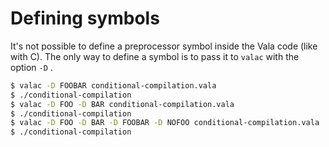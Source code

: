 

Defining symbols
================

It's not possible to define a preprocessor symbol inside the Vala code (like with C). The only way to define a symbol is to pass it to `valac` with the option `-D` .

```bash
$ valac -D FOOBAR conditional-compilation.vala
$ ./conditional-compilation
$ valac -D FOO -D BAR conditional-compilation.vala
$ ./conditional-compilation
$ valac -D FOO -D BAR -D FOOBAR -D NOFOO conditional-compilation.vala
$ ./conditional-compilation
```
